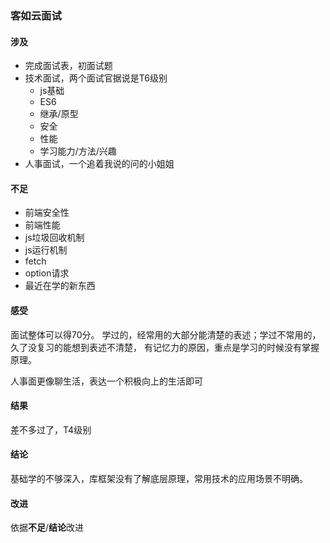 ### 客如云面试


#### 涉及
- 完成面试表，初面试题
- 技术面试，两个面试官据说是T6级别
    + js基础
    + ES6
    + 继承/原型
    + 安全
    + 性能
    + 学习能力/方法/兴趣
- 人事面试，一个追着我说的问的小姐姐

#### 不足
- 前端安全性
- 前端性能
- js垃圾回收机制
- js运行机制
- fetch
- option请求
- 最近在学的新东西

#### 感受
面试整体可以得70分。
学过的，经常用的大部分能清楚的表述；学过不常用的，久了没复习的能想到表述不清楚，
有记忆力的原因，重点是学习的时候没有掌握原理。

人事面更像聊生活，表达一个积极向上的生活即可

#### 结果
差不多过了，T4级别

#### 结论
基础学的不够深入，库框架没有了解底层原理，常用技术的应用场景不明确。

#### 改进
依据**不足**/**结论**改进